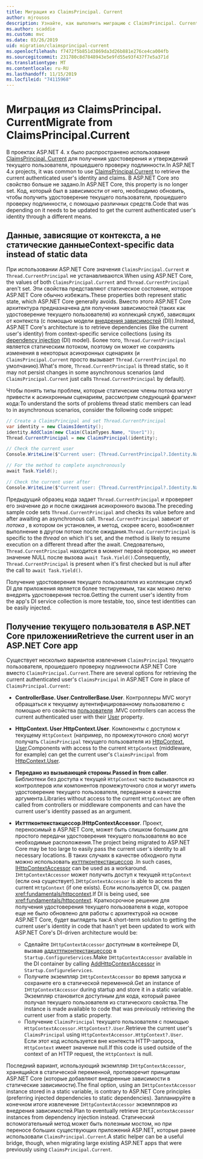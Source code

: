```yaml
---
title: Миграция из ClaimsPrincipal. Current
author: mjrousos
description: Узнайте, как выполнить миграцию с ClaimsPrincipal. Current, чтобы получить удостоверение текущего пользователя, прошедшего проверку подлинности, и утверждения в ASP.NET Core.
ms.author: scaddie
ms.custom: mvc
ms.date: 03/26/2019
uid: migration/claimsprincipal-current
ms.openlocfilehash: f7472f5b851d3869da3d26b881e276ce4ca004fb
ms.sourcegitcommit: 231780c8d7848943e5e9fd55e93f437f7e5a371d
ms.translationtype: MT
ms.contentlocale: ru-RU
ms.lasthandoff: 11/15/2019
ms.locfileid: "74115968"
---
```

# <a name="migrate-from-claimsprincipalcurrent"></a><span data-ttu-id="a7cfe-103">Миграция из ClaimsPrincipal. Current</span><span class="sxs-lookup"><span data-stu-id="a7cfe-103">Migrate from ClaimsPrincipal.Current</span></span>

<span data-ttu-id="a7cfe-104">В проектах ASP.NET 4. x было распространено использование [ClaimsPrincipal. Current](/dotnet/api/system.security.claims.claimsprincipal.current) для получения удостоверения и утверждений текущего пользователя, прошедшего проверку подлинности.</span><span class="sxs-lookup"><span data-stu-id="a7cfe-104">In ASP.NET 4.x projects, it was common to use [ClaimsPrincipal.Current](/dotnet/api/system.security.claims.claimsprincipal.current) to retrieve the current authenticated user's identity and claims.</span></span> <span data-ttu-id="a7cfe-105">В ASP.NET Core это свойство больше не задано.</span><span class="sxs-lookup"><span data-stu-id="a7cfe-105">In ASP.NET Core, this property is no longer set.</span></span> <span data-ttu-id="a7cfe-106">Код, который был в зависимости от него, необходимо обновить, чтобы получить удостоверение текущего пользователя, прошедшего проверку подлинности, с помощью различных средств.</span><span class="sxs-lookup"><span data-stu-id="a7cfe-106">Code that was depending on it needs to be updated to get the current authenticated user's identity through a different means.</span></span>

## <a name="context-specific-data-instead-of-static-data"></a><span data-ttu-id="a7cfe-107">Данные, зависящие от контекста, а не статические данные</span><span class="sxs-lookup"><span data-stu-id="a7cfe-107">Context-specific data instead of static data</span></span>

<span data-ttu-id="a7cfe-108">При использовании ASP.NET Core значения `ClaimsPrincipal.Current` и `Thread.CurrentPrincipal` не устанавливаются.</span><span class="sxs-lookup"><span data-stu-id="a7cfe-108">When using ASP.NET Core, the values of both `ClaimsPrincipal.Current` and `Thread.CurrentPrincipal` aren't set.</span></span> <span data-ttu-id="a7cfe-109">Эти свойства представляют статическое состояние, которое ASP.NET Core обычно избежать.</span><span class="sxs-lookup"><span data-stu-id="a7cfe-109">These properties both represent static state, which ASP.NET Core generally avoids.</span></span> <span data-ttu-id="a7cfe-110">Вместо этого ASP.NET Core архитектура предназначена для получения зависимостей (таких как удостоверение текущего пользователя) из коллекций служб, зависящих от контекста (с помощью модели [внедрения зависимостей](xref:fundamentals/dependency-injection) (DI)).</span><span class="sxs-lookup"><span data-stu-id="a7cfe-110">Instead, ASP.NET Core's architecture is to retrieve dependencies (like the current user's identity) from context-specific service collections (using its [dependency injection](xref:fundamentals/dependency-injection) (DI) model).</span></span> <span data-ttu-id="a7cfe-111">Более того, `Thread.CurrentPrincipal` является статическим потоком, поэтому он может не сохранять изменения в некоторых асинхронных сценариях (и `ClaimsPrincipal.Current` просто вызывает `Thread.CurrentPrincipal` по умолчанию).</span><span class="sxs-lookup"><span data-stu-id="a7cfe-111">What's more, `Thread.CurrentPrincipal` is thread static, so it may not persist changes in some asynchronous scenarios (and `ClaimsPrincipal.Current` just calls `Thread.CurrentPrincipal` by default).</span></span>

<span data-ttu-id="a7cfe-112">Чтобы понять типы проблем, которые статические члены потока могут привести к асинхронным сценариям, рассмотрим следующий фрагмент кода:</span><span class="sxs-lookup"><span data-stu-id="a7cfe-112">To understand the sorts of problems thread static members can lead to in asynchronous scenarios, consider the following code snippet:</span></span>

```csharp
// Create a ClaimsPrincipal and set Thread.CurrentPrincipal
var identity = new ClaimsIdentity();
identity.AddClaim(new Claim(ClaimTypes.Name, "User1"));
Thread.CurrentPrincipal = new ClaimsPrincipal(identity);

// Check the current user
Console.WriteLine($"Current user: {Thread.CurrentPrincipal?.Identity.Name}");

// For the method to complete asynchronously
await Task.Yield();

// Check the current user after
Console.WriteLine($"Current user: {Thread.CurrentPrincipal?.Identity.Name}");
```

<span data-ttu-id="a7cfe-113">Предыдущий образец кода задает `Thread.CurrentPrincipal` и проверяет его значение до и после ожидания асинхронного вызова.</span><span class="sxs-lookup"><span data-stu-id="a7cfe-113">The preceding sample code sets `Thread.CurrentPrincipal` and checks its value before and after awaiting an asynchronous call.</span></span> <span data-ttu-id="a7cfe-114">`Thread.CurrentPrincipal` зависит от *потока* , в котором он установлен, и метод, скорее всего, возобновляет выполнение в другом потоке после ожидания.</span><span class="sxs-lookup"><span data-stu-id="a7cfe-114">`Thread.CurrentPrincipal` is specific to the *thread* on which it's set, and the method is likely to resume execution on a different thread after the await.</span></span> <span data-ttu-id="a7cfe-115">Следовательно, `Thread.CurrentPrincipal` находится в момент первой проверки, но имеет значение NULL после вызова `await Task.Yield()`.</span><span class="sxs-lookup"><span data-stu-id="a7cfe-115">Consequently, `Thread.CurrentPrincipal` is present when it's first checked but is null after the call to `await Task.Yield()`.</span></span>

<span data-ttu-id="a7cfe-116">Получение удостоверения текущего пользователя из коллекции служб DI для приложения является более тестируемым, так как можно легко внедрять удостоверения тестов.</span><span class="sxs-lookup"><span data-stu-id="a7cfe-116">Getting the current user's identity from the app's DI service collection is more testable, too, since test identities can be easily injected.</span></span>

## <a name="retrieve-the-current-user-in-an-aspnet-core-app"></a><span data-ttu-id="a7cfe-117">Получение текущего пользователя в ASP.NET Core приложении</span><span class="sxs-lookup"><span data-stu-id="a7cfe-117">Retrieve the current user in an ASP.NET Core app</span></span>

<span data-ttu-id="a7cfe-118">Существует несколько вариантов извлечения `ClaimsPrincipal` текущего пользователя, прошедшего проверку подлинности ASP.NET Core вместо `ClaimsPrincipal.Current`.</span><span class="sxs-lookup"><span data-stu-id="a7cfe-118">There are several options for retrieving the current authenticated user's `ClaimsPrincipal` in ASP.NET Core in place of `ClaimsPrincipal.Current`:</span></span>

* <span data-ttu-id="a7cfe-119">**ControllerBase. User**.</span><span class="sxs-lookup"><span data-stu-id="a7cfe-119">**ControllerBase.User**.</span></span> <span data-ttu-id="a7cfe-120">Контроллеры MVC могут обращаться к текущему аутентифицированному пользователю с помощью его свойства [пользователя](/dotnet/api/microsoft.aspnetcore.mvc.controllerbase.user) .</span><span class="sxs-lookup"><span data-stu-id="a7cfe-120">MVC controllers can access the current authenticated user with their [User](/dotnet/api/microsoft.aspnetcore.mvc.controllerbase.user) property.</span></span>
* <span data-ttu-id="a7cfe-121">**HttpContext. User**.</span><span class="sxs-lookup"><span data-stu-id="a7cfe-121">**HttpContext.User**.</span></span> <span data-ttu-id="a7cfe-122">Компоненты с доступом к текущему `HttpContext` (например, по промежуточного слоя) могут получать `ClaimsPrincipal` текущего пользователя из [HttpContext. User](/dotnet/api/microsoft.aspnetcore.http.httpcontext.user).</span><span class="sxs-lookup"><span data-stu-id="a7cfe-122">Components with access to the current `HttpContext` (middleware, for example) can get the current user's `ClaimsPrincipal` from [HttpContext.User](/dotnet/api/microsoft.aspnetcore.http.httpcontext.user).</span></span>
* <span data-ttu-id="a7cfe-123">**Передано из вызывающей стороны**.</span><span class="sxs-lookup"><span data-stu-id="a7cfe-123">**Passed in from caller**.</span></span> <span data-ttu-id="a7cfe-124">Библиотеки без доступа к текущей `HttpContext` часто вызываются из контроллеров или компонентов промежуточного слоя и могут иметь удостоверение текущего пользователя, переданное в качестве аргумента.</span><span class="sxs-lookup"><span data-stu-id="a7cfe-124">Libraries without access to the current `HttpContext` are often called from controllers or middleware components and can have the current user's identity passed as an argument.</span></span>
* <span data-ttu-id="a7cfe-125">**Ихттпконтекстакцессор**.</span><span class="sxs-lookup"><span data-stu-id="a7cfe-125">**IHttpContextAccessor**.</span></span> <span data-ttu-id="a7cfe-126">Проект, переносимый в ASP.NET Core, может быть слишком большим для простого передачи удостоверения текущего пользователя во все необходимые расположения.</span><span class="sxs-lookup"><span data-stu-id="a7cfe-126">The project being migrated to ASP.NET Core may be too large to easily pass the current user's identity to all necessary locations.</span></span> <span data-ttu-id="a7cfe-127">В таких случаях в качестве обходного пути можно использовать [ихттпконтекстакцессор](/dotnet/api/microsoft.aspnetcore.http.ihttpcontextaccessor) .</span><span class="sxs-lookup"><span data-stu-id="a7cfe-127">In such cases, [IHttpContextAccessor](/dotnet/api/microsoft.aspnetcore.http.ihttpcontextaccessor) can be used as a workaround.</span></span> <span data-ttu-id="a7cfe-128">`IHttpContextAccessor` может получить доступ к текущей `HttpContext` (если она существует).</span><span class="sxs-lookup"><span data-stu-id="a7cfe-128">`IHttpContextAccessor` is able to access the current `HttpContext` (if one exists).</span></span> <span data-ttu-id="a7cfe-129">Если используется DI, см. раздел <xref:fundamentals/httpcontext>.</span><span class="sxs-lookup"><span data-stu-id="a7cfe-129">If DI is being used, see <xref:fundamentals/httpcontext>.</span></span> <span data-ttu-id="a7cfe-130">Краткосрочное решение для получения удостоверения текущего пользователя в коде, которое еще не было обновлено для работы с архитектурой на основе ASP.NET Core, будет выглядеть так:</span><span class="sxs-lookup"><span data-stu-id="a7cfe-130">A short-term solution to getting the current user's identity in code that hasn't yet been updated to work with ASP.NET Core's DI-driven architecture would be:</span></span>

  * <span data-ttu-id="a7cfe-131">Сделайте `IHttpContextAccessor` доступным в контейнере DI, вызвав [аддхттпконтекстакцессор](https://github.com/aspnet/Hosting/issues/793) в `Startup.ConfigureServices`.</span><span class="sxs-lookup"><span data-stu-id="a7cfe-131">Make `IHttpContextAccessor` available in the DI container by calling [AddHttpContextAccessor](https://github.com/aspnet/Hosting/issues/793) in `Startup.ConfigureServices`.</span></span>
  * <span data-ttu-id="a7cfe-132">Получите экземпляр `IHttpContextAccessor` во время запуска и сохраните его в статической переменной.</span><span class="sxs-lookup"><span data-stu-id="a7cfe-132">Get an instance of `IHttpContextAccessor` during startup and store it in a static variable.</span></span> <span data-ttu-id="a7cfe-133">Экземпляр становится доступным для кода, который ранее получал текущего пользователя из статического свойства.</span><span class="sxs-lookup"><span data-stu-id="a7cfe-133">The instance is made available to code that was previously retrieving the current user from a static property.</span></span>
  * <span data-ttu-id="a7cfe-134">Получение `ClaimsPrincipal` текущего пользователя с помощью `HttpContextAccessor.HttpContext?.User`.</span><span class="sxs-lookup"><span data-stu-id="a7cfe-134">Retrieve the current user's `ClaimsPrincipal` using `HttpContextAccessor.HttpContext?.User`.</span></span> <span data-ttu-id="a7cfe-135">Если этот код используется вне контекста HTTP-запроса, `HttpContext` имеет значение null.</span><span class="sxs-lookup"><span data-stu-id="a7cfe-135">If this code is used outside of the context of an HTTP request, the `HttpContext` is null.</span></span>

<span data-ttu-id="a7cfe-136">Последний вариант, использующий экземпляр `IHttpContextAccessor`, хранящийся в статической переменной, противоречит принципам ASP.NET Core (которые добавляют внедренные зависимости в статические зависимости).</span><span class="sxs-lookup"><span data-stu-id="a7cfe-136">The final option, using an `IHttpContextAccessor` instance stored in a static variable, is contrary to ASP.NET Core principles (preferring injected dependencies to static dependencies).</span></span> <span data-ttu-id="a7cfe-137">Запланируйте в конечном итоге извлечение `IHttpContextAccessor` экземпляров из внедрения зависимостей.</span><span class="sxs-lookup"><span data-stu-id="a7cfe-137">Plan to eventually retrieve `IHttpContextAccessor` instances from dependency injection instead.</span></span> <span data-ttu-id="a7cfe-138">Статический вспомогательный метод может быть полезным мостом, но при переносе больших существующих приложений ASP.NET, которые ранее использовали `ClaimsPrincipal.Current`.</span><span class="sxs-lookup"><span data-stu-id="a7cfe-138">A static helper can be a useful bridge, though, when migrating large existing ASP.NET apps that were previously using `ClaimsPrincipal.Current`.</span></span>
